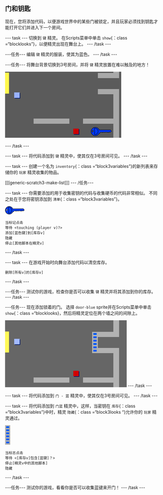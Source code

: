 ## 门和钥匙

现在，您将添加代码，以便游戏世界中的某些门被锁定，并且玩家必须找到钥匙才能打开它们并进入下一个房间。

\--- task \--- 切换到 `键` 精灵。 在Scripts菜单中单击 `show`{：class =“blocklooks”}，以便精灵出现在舞台上。 \--- /task \---

\---任务\--- 编辑 `键` 精灵的服装，使其为蓝色。 \--- /task \---

\---任务\--- 将舞台背景切换到3号房间，并将 `键` 精灵放置在难以触及的地方！

![截图](images/world-key.png)

\--- /task \---

\--- task \--- 将代码添加到 `键` 精灵中，使其仅在3号房间可见。 \--- /task \---

\--- task \--- 创建一个名为 `inventory`{：class =“block3variables”}的新列表来存储你的 `玩家` 精灵收集的物品。

[[[generic-scratch3-make-list]]] \--- /任务\---

\--- task \--- 你需要添加的用于收集密钥的代码与收集硬币的代码非常相似。 不同之处在于您将密钥添加到 `清单`{：class =“block3variables”}。

![键](images/key.png)

```blocks3
当标记点击
等待 <touching (player v)?>
添加[蓝色键]到[库存v]
隐藏
停止[其他脚本在精灵v]
```

\--- /task \---

\--- task \--- 在游戏开始时向舞台添加代码以清空库存。

```blocks3
删除[所有v]的[库存v]
```

\--- /task \---

\---任务\--- 测试你的游戏，检查你是否可以收集 `键` 精灵并将其添加到你的库存。 \--- /task \---

\---任务\--- 现在添加锁着的门。 选择 `door-blue` sprite并在Scripts菜单中单击 `show`{：class =“blocklooks}，然后将精灵定位在两个墙之间的间隙上。

![截屏](images/world-door.png) \--- /task \---

\--- task \--- 将代码添加到 `门 - 蓝` 精灵中，使其仅在3号房间可见。 \--- /task \---

\--- task \--- 将代码添加到 `门蓝` 精灵中，这样，当密钥在 `库存`{：class =“block3variables”}中时，精灵 `隐藏`{：class =“block3looks “}允许你的 `玩家` 精灵通过。

![门](images/door.png)

```blocks3
当标志点击
等待 <[库存v]包含[蓝键]？>
停止[精灵v中的其他脚本]
隐藏
```

\--- /task \---

\---任务\--- 测试你的游戏，看看你是否可以收集蓝键来开门！ \--- /task \---